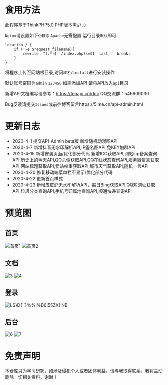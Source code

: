 # 食用方法

此程序基于ThinkPHP5.0 PHP版本需`≥7.0`

`Nginx`请设置如下`伪静态` `Apache`无需配置 运行目录`默认`即可
```
location / {
	if (!-e $request_filename){
		rewrite  ^(.*)$  /index.php?s=$1  last;   break;
	}
}
```

将程序上传至网站根目录,访问`域名/install`进行安装操作

默认账号密码为`admin` `123456` 如需添加API 请将API放入`api`目录

新增API文档编写请参考：https://tenapi.cn/doc QQ交流群：546609030

Bug反馈请提交`Issues`或前往博客留言https://5ime.cn/api-admin.html

# 更新日志
- 2020-4-1 提交API-Admin beta版 新增随机动漫图API
- 2020-4-7 新增抖音无水印解析API,IP签名图API,免KEY加群API
- 2020-4-15 新增安装页面/优化部分代码 新增ICO获取API,网站icp备案查询API,历史上的今天API,QQ头像获取API,QQ在线状态查询APi,服务器信息获取API,网站标题获取API,爱站权重获取API,城市天气获取APi,随机一言API
- 2020-4-20 修复移动端菜单栏不显示/优化部分代码
- 2020-4-22 更新首页样式
- 2020-4-23 新增皮皮虾无水印解析API，每日Bing获取API,QQ短网址获取API,垃圾分类查询API,手机号归属地查询API,顺通快递查询API

# 预览图
## 首页
![首页1](https://user-images.githubusercontent.com/31686695/79971370-c7e0a200-84c6-11ea-9ab2-b8a0f5fab7e1.png)
![首页2](https://user-images.githubusercontent.com/31686695/79971379-ca42fc00-84c6-11ea-9dad-856a844d6e6b.png)
## 文档
![3](https://user-images.githubusercontent.com/31686695/78222952-b07e4c80-74f8-11ea-9434-881d02610e96.png)
![4](https://user-images.githubusercontent.com/31686695/78222961-b2e0a680-74f8-11ea-93eb-72303da82f3a.png)
## 登录
![LS}D{``}%%I%B6I55ZX( NB](https://user-images.githubusercontent.com/31686695/78245835-bb49d900-751a-11ea-9709-f43e1916fde2.png)
## 后台
![6](https://user-images.githubusercontent.com/31686695/78222955-b1af7980-74f8-11ea-8778-89c8c5cc40d5.png)
![7](https://user-images.githubusercontent.com/31686695/78222962-b2e0a680-74f8-11ea-8bba-86fc607818dc.png)
# 免责声明
本仓库只为学习研究，如涉及侵犯个人或者团体利益，请与我取得联系，我将主动删除一切相关资料，谢谢！
